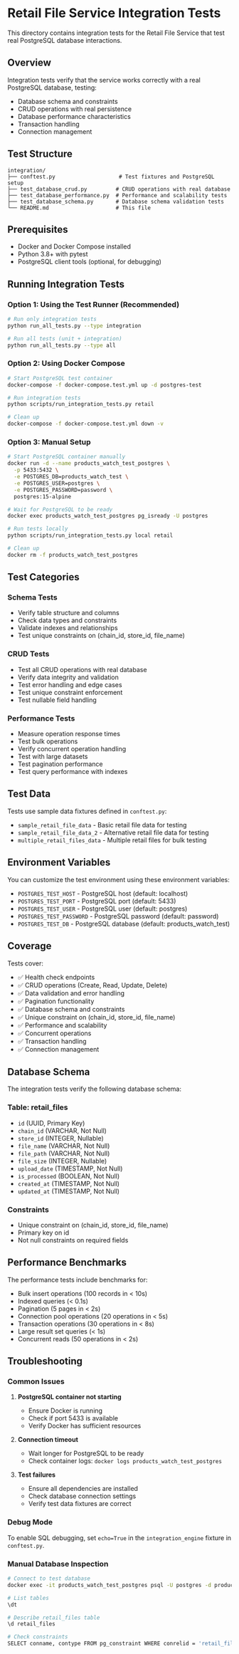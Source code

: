 # Retail File Service Integration Tests

This directory contains integration tests for the Retail File Service that test real PostgreSQL database interactions.

## Overview

Integration tests verify that the service works correctly with a real PostgreSQL database, testing:
- Database schema and constraints
- CRUD operations with real persistence
- Database performance characteristics
- Transaction handling
- Connection management

## Test Structure

```
integration/
├── conftest.py                    # Test fixtures and PostgreSQL setup
├── test_database_crud.py         # CRUD operations with real database
├── test_database_performance.py  # Performance and scalability tests
├── test_database_schema.py       # Database schema validation tests
└── README.md                     # This file
```

## Prerequisites

- Docker and Docker Compose installed
- Python 3.8+ with pytest
- PostgreSQL client tools (optional, for debugging)

## Running Integration Tests

### Option 1: Using the Test Runner (Recommended)

```bash
# Run only integration tests
python run_all_tests.py --type integration

# Run all tests (unit + integration)
python run_all_tests.py --type all
```

### Option 2: Using Docker Compose

```bash
# Start PostgreSQL test container
docker-compose -f docker-compose.test.yml up -d postgres-test

# Run integration tests
python scripts/run_integration_tests.py retail

# Clean up
docker-compose -f docker-compose.test.yml down -v
```

### Option 3: Manual Setup

```bash
# Start PostgreSQL container manually
docker run -d --name products_watch_test_postgres \
  -p 5433:5432 \
  -e POSTGRES_DB=products_watch_test \
  -e POSTGRES_USER=postgres \
  -e POSTGRES_PASSWORD=password \
  postgres:15-alpine

# Wait for PostgreSQL to be ready
docker exec products_watch_test_postgres pg_isready -U postgres

# Run tests locally
python scripts/run_integration_tests.py local retail

# Clean up
docker rm -f products_watch_test_postgres
```

## Test Categories

### Schema Tests
- Verify table structure and columns
- Check data types and constraints
- Validate indexes and relationships
- Test unique constraints on (chain_id, store_id, file_name)

### CRUD Tests
- Test all CRUD operations with real database
- Verify data integrity and validation
- Test error handling and edge cases
- Test unique constraint enforcement
- Test nullable field handling

### Performance Tests
- Measure operation response times
- Test bulk operations
- Verify concurrent operation handling
- Test with large datasets
- Test pagination performance
- Test query performance with indexes

## Test Data

Tests use sample data fixtures defined in `conftest.py`:
- `sample_retail_file_data` - Basic retail file data for testing
- `sample_retail_file_data_2` - Alternative retail file data for testing
- `multiple_retail_files_data` - Multiple retail files for bulk testing

## Environment Variables

You can customize the test environment using these environment variables:

- `POSTGRES_TEST_HOST` - PostgreSQL host (default: localhost)
- `POSTGRES_TEST_PORT` - PostgreSQL port (default: 5433)
- `POSTGRES_TEST_USER` - PostgreSQL user (default: postgres)
- `POSTGRES_TEST_PASSWORD` - PostgreSQL password (default: password)
- `POSTGRES_TEST_DB` - PostgreSQL database (default: products_watch_test)

## Coverage

Tests cover:
- ✅ Health check endpoints
- ✅ CRUD operations (Create, Read, Update, Delete)
- ✅ Data validation and error handling
- ✅ Pagination functionality
- ✅ Database schema and constraints
- ✅ Unique constraint on (chain_id, store_id, file_name)
- ✅ Performance and scalability
- ✅ Concurrent operations
- ✅ Transaction handling
- ✅ Connection management

## Database Schema

The integration tests verify the following database schema:

### Table: retail_files
- `id` (UUID, Primary Key)
- `chain_id` (VARCHAR, Not Null)
- `store_id` (INTEGER, Nullable)
- `file_name` (VARCHAR, Not Null)
- `file_path` (VARCHAR, Not Null)
- `file_size` (INTEGER, Nullable)
- `upload_date` (TIMESTAMP, Not Null)
- `is_processed` (BOOLEAN, Not Null)
- `created_at` (TIMESTAMP, Not Null)
- `updated_at` (TIMESTAMP, Not Null)

### Constraints
- Unique constraint on (chain_id, store_id, file_name)
- Primary key on id
- Not null constraints on required fields

## Performance Benchmarks

The performance tests include benchmarks for:
- Bulk insert operations (100 records in < 10s)
- Indexed queries (< 0.1s)
- Pagination (5 pages in < 2s)
- Connection pool operations (20 operations in < 5s)
- Transaction operations (30 operations in < 8s)
- Large result set queries (< 1s)
- Concurrent reads (50 operations in < 2s)

## Troubleshooting

### Common Issues

1. **PostgreSQL container not starting**
   - Ensure Docker is running
   - Check if port 5433 is available
   - Verify Docker has sufficient resources

2. **Connection timeout**
   - Wait longer for PostgreSQL to be ready
   - Check container logs: `docker logs products_watch_test_postgres`

3. **Test failures**
   - Ensure all dependencies are installed
   - Check database connection settings
   - Verify test data fixtures are correct

### Debug Mode

To enable SQL debugging, set `echo=True` in the `integration_engine` fixture in `conftest.py`.

### Manual Database Inspection

```bash
# Connect to test database
docker exec -it products_watch_test_postgres psql -U postgres -d products_watch_test

# List tables
\dt

# Describe retail_files table
\d retail_files

# Check constraints
SELECT conname, contype FROM pg_constraint WHERE conrelid = 'retail_files'::regclass;
```
